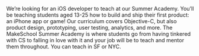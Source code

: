We’re looking for an iOS developer to teach at our Summer Academy. You’ll be teaching students aged 13-25 how to build and ship their first product: an iPhone app or game! Our curriculum covers Objective-C, but also product design, prototyping, user testing, analytics, and more. The MakeSchool Summer Academy is where students go from having tinkered with CS to falling in love with it and your job will be to teach and mentor them throughout. You can teach in SF or NYC.